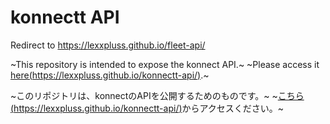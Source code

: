 # konnectt API

Redirect to https://lexxpluss.github.io/fleet-api/

~This repository is intended to expose the konnect API.~
~Please access it [here(https://lexxpluss.github.io/konnectt-api/)](https://lexxpluss.github.io/konnectt-api/).~

~このリポジトリは、konnectのAPIを公開するためのものです。~
~[こちら(https://lexxpluss.github.io/konnectt-api/)](https://lexxpluss.github.io/konnectt-api/)からアクセスください。~
